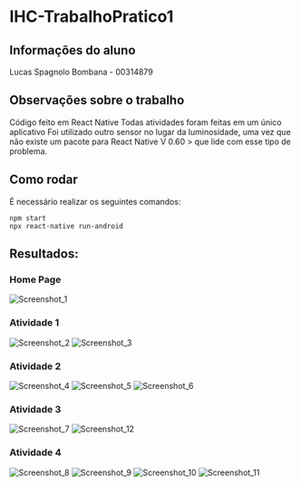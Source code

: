 # IHC-TrabalhoPratico1

## Informações do aluno
Lucas Spagnolo Bombana - 00314879

## Observações sobre o trabalho
Código feito em React Native
Todas atividades foram feitas em um único aplicativo
Foi utilizado outro sensor no lugar da luminosidade, uma vez que não existe um pacote para React Native V 0.60 > que lide com esse tipo de problema.

## Como rodar
É necessário realizar os seguintes comandos:

``` 
npm start 
npx react-native run-android
```

## Resultados:

### Home Page
![Screenshot_1](https://user-images.githubusercontent.com/40179398/154785166-4a0a8591-fcef-46b4-8129-f32a1a97ebe6.png)

### Atividade 1
![Screenshot_2](https://user-images.githubusercontent.com/40179398/154785171-ae2560ec-45fa-42c7-976b-064e94d11644.png)
![Screenshot_3](https://user-images.githubusercontent.com/40179398/154785174-5b150e7a-9011-46a9-8bfe-193fa27c2c70.png)

### Atividade 2
![Screenshot_4](https://user-images.githubusercontent.com/40179398/154785175-c9100d14-02bc-4536-b509-8d6f5e618bb6.png)
![Screenshot_5](https://user-images.githubusercontent.com/40179398/154785178-6b974f89-35ae-4e92-95cc-ca0c75366abd.png)
![Screenshot_6](https://user-images.githubusercontent.com/40179398/154785181-c1164c63-159c-48df-8585-67629dbeb16c.png)

### Atividade 3
![Screenshot_7](https://user-images.githubusercontent.com/40179398/154785184-385ffe88-7873-4810-8040-b01bb4672c00.png)
![Screenshot_12](https://user-images.githubusercontent.com/40179398/154785185-8a27ef5a-d37f-42a6-894f-dc70a30b143a.png)

### Atividade 4
![Screenshot_8](https://user-images.githubusercontent.com/40179398/154785189-d9cd98c5-f011-4a26-b6d8-7162dd82df3a.png)
![Screenshot_9](https://user-images.githubusercontent.com/40179398/154785192-00c204bd-53bd-47f4-9b2f-ad02996b334e.png)
![Screenshot_10](https://user-images.githubusercontent.com/40179398/154785196-2c1fb5fa-50dd-4113-9b42-784a80912ef4.png)
![Screenshot_11](https://user-images.githubusercontent.com/40179398/154785197-65001577-05f2-4d7a-bc01-d763c56765d8.png)

